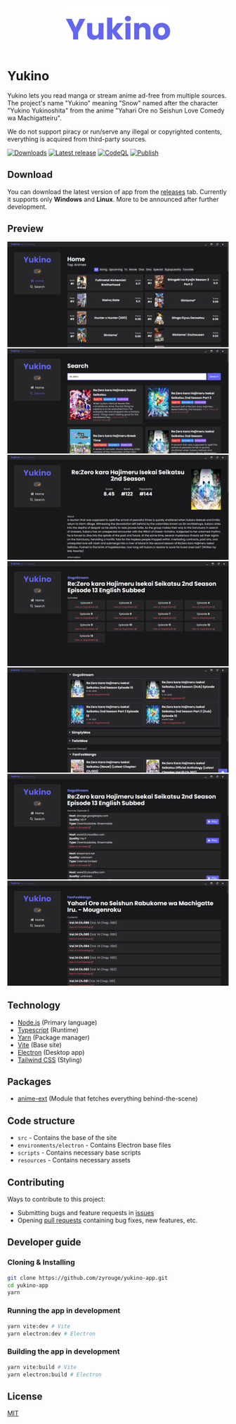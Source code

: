 <p align="center">
    <img src="./resources/large.png" width="50%">
</p>

# Yukino

Yukino lets you read manga or stream anime ad-free from multiple sources. The project's name "Yukino" meaning "Snow" named after the character "Yukino Yukinoshita" from the anime "Yahari Ore no Seishun Love Comedy wa Machigatteiru".

We do not support piracy or run/serve any illegal or copyrighted contents, everything is acquired from third-party sources.

[![Downloads](https://img.shields.io/github/downloads/zyrouge/yukino-app/total.svg)](https://GitHub.com/zyrouge/yukino-app/releases/) [![Latest release](https://img.shields.io/github/release/zyrouge/yukino-app.svg)](https://GitHub.com/zyrouge/yukino-app/releases/) [![CodeQL](https://github.com/zyrouge/yukino-app/actions/workflows/codeql-analysis.yml/badge.svg)](https://github.com/zyrouge/yukino-app/actions/workflows/codeql-analysis.yml) [![Publish](https://github.com/zyrouge/yukino-app/actions/workflows/Publish.yml/badge.svg)](https://github.com/zyrouge/yukino-app/actions/workflows/Publish.yml) 


## Download

You can download the latest version of app from the [releases](https://github.com/zyrouge/yukino-app/releases) tab. Currently it supports only **Windows** and **Linux**. More to be announced after further development.

## Preview

![Home](./screenshots/home.png)
![Search](./screenshots/search.png)
![Anime](./screenshots/anime.png)
![Episodes](./screenshots/episodes.png)
![Sources](./screenshots/sources.png)
![Player](./screenshots/player.png)
![Manga](./screenshots/manga.png)

## Technology

-   [Node.js](https://nodejs.org) (Primary language)
-   [Typescript](https://www.typescriptlang.org/) (Runtime)
-   [Yarn](https://yarnpkg.com/) (Package manager)
-   [Vite](https://vitejs.dev) (Base site)
-   [Electron](https://electronjs.org) (Desktop app)
-   [Tailwind CSS](https://tailwindcss.com/) (Styling)

## Packages

-   [anime-ext](https://zyrouge.github.io/anime-ext) (Module that fetches everything behind-the-scene)

## Code structure

-   `src` - Contains the base of the site
-   `environments/electron` - Contains Electron base files
-   `scripts` - Contains necessary base scripts
-   `resources` - Contains necessary assets

## Contributing

Ways to contribute to this project:

-   Submitting bugs and feature requests in [issues](https://github.com/zyrouge/yukino-app/issues)
-   Opening [pull requests](https://github.com/zyrouge/yukino-app/pulls) containing bug fixes, new features, etc.

## Developer guide

### Cloning & Installing

```bash
git clone https://github.com/zyrouge/yukino-app.git
cd yukino-app
yarn
```

### Running the app in development

```bash
yarn vite:dev # Vite
yarn electron:dev # Electron
```

### Building the app in development

```bash
yarn vite:build # Vite
yarn electron:build # Electron
```

## License

[MIT](./LICENSE)
